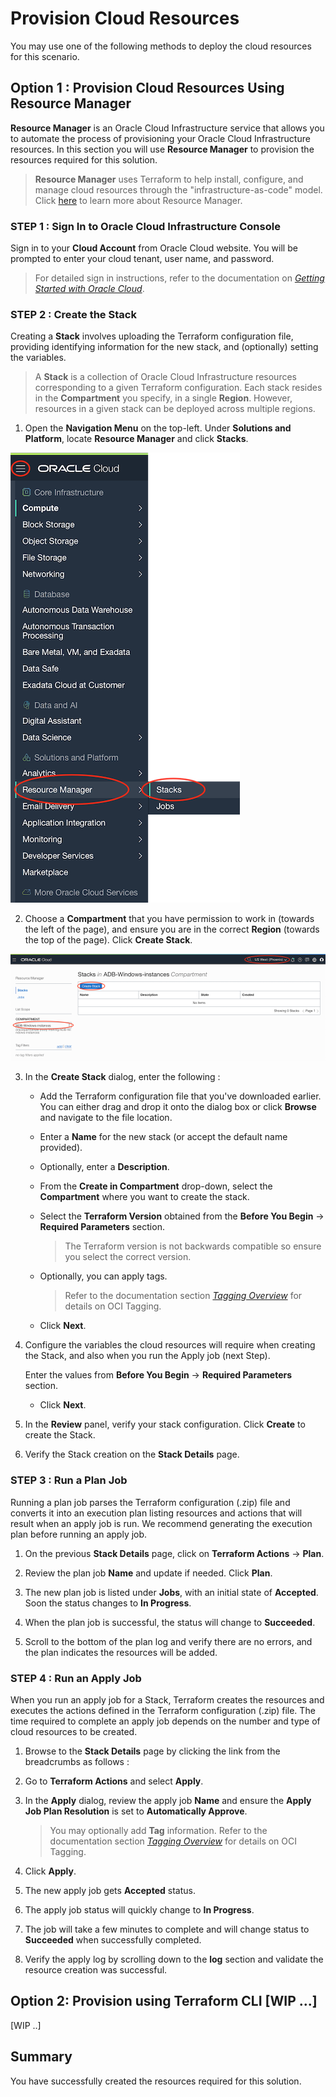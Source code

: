 # Provision Cloud Resources

You may use one of the following methods to deploy the cloud resources for this scenario.

## Option 1 : Provision Cloud Resources Using Resource Manager

**Resource Manager** is an Oracle Cloud Infrastructure service that allows you to automate the process of provisioning your Oracle Cloud Infrastructure resources. In this section you will use **Resource Manager** to provision the resources required for this solution.

> **Resource Manager** uses Terraform to help install, configure, and manage cloud resources through the "infrastructure-as-code" model. Click [here](https://docs.cloud.oracle.com/en-us/iaas/Content/ResourceManager/Concepts/resourcemanager.htm) to learn more about Resource Manager.

### STEP 1 : Sign In to Oracle Cloud Infrastructure Console

Sign in to your **Cloud Account** from Oracle Cloud website. You will be prompted to enter your cloud tenant, user name, and password.

> For detailed sign in instructions, refer to the documentation on [*Getting Started with Oracle Cloud*](https://docs.oracle.com/en/cloud/get-started/subscriptions-cloud/csgsg/sign-your-account-oracle-cloud-website.html).

### STEP 2 : Create the Stack

Creating a **Stack** involves uploading the Terraform configuration file, providing identifying information for the new stack, and (optionally) setting the variables.

> A **Stack** is a collection of Oracle Cloud Infrastructure resources corresponding to a given Terraform configuration. Each stack resides in the **Compartment** you specify, in a single **Region**. However, resources in a given stack can be deployed across multiple regions.

1. Open the **Navigation Menu** on the top-left. Under **Solutions and Platform**, locate **Resource Manager** and click **Stacks**.

![](./images/menu-resource-manager-stacks.png)

2. Choose a **Compartment** that you have permission to work in (towards the left of the page), and ensure you are in the correct **Region** (towards the top of the page). Click **Create Stack**.

![](./images/click-stacks.png)

3. In the **Create Stack** dialog, enter the following :

	* Add the Terraform configuration file that you've downloaded earlier. You can either drag and drop it onto the dialog box or click **Browse** and navigate to the file location.

	* Enter a **Name** for the new stack (or accept the default name provided).

	* Optionally, enter a **Description**.

	* From the **Create in Compartment** drop-down, select the **Compartment** where you want to create the stack.

	* Select the **Terraform Version** obtained from the **Before You Begin** -> **Required Parameters** section.
		>The Terraform version is not backwards compatible so ensure you select the correct version.

	* Optionally, you can apply tags.
		>Refer to the documentation section [*Tagging Overview*](https://docs.cloud.oracle.com/en-us/iaas/Content/Tagging/Concepts/taggingoverview.htm) for details on OCI Tagging.

	* Click **Next**.

4. Configure the variables the cloud resources will require when creating the Stack, and also when you run the Apply job (next Step).

	Enter the values from **Before You Begin** -> **Required Parameters** section.

	* Click **Next**.

5. In the **Review** panel, verify your stack configuration.
Click **Create** to create the Stack.

6. Verify the Stack creation on the **Stack Details** page.

### STEP 3 : Run a Plan Job

Running a plan job parses the Terraform configuration (.zip) file and converts it into an execution plan listing resources and actions that will result when an apply job is run. We recommend generating the execution plan before running an apply job.

1. On the previous **Stack Details** page, click on **Terraform Actions** -> **Plan**.

2. Review the plan job **Name** and update if needed. Click **Plan**.

3. The new plan job is listed under **Jobs**, with an initial state of **Accepted**. Soon the status changes to **In Progress**.

4. When the plan job is successful, the status will change to **Succeeded**.

5. Scroll to the bottom of the plan log and verify there are no errors, and the plan indicates the resources will be added.

### STEP 4 : Run an Apply Job

When you run an apply job for a Stack, Terraform creates the resources and executes the actions defined in the Terraform configuration (.zip) file. The time required to complete an apply job depends on the number and type of cloud resources to be created.

1. Browse to the **Stack Details** page by clicking the link from the breadcrumbs as follows :

2. Go to **Terraform Actions** and select **Apply**.

3. In the **Apply** dialog, review the apply job **Name** and ensure the **Apply Job Plan Resolution** is set to **Automatically Approve**.

	> You may optionally add **Tag** information. Refer to the documentation section [*Tagging Overview*](https://docs.cloud.oracle.com/en-us/iaas/Content/Tagging/Concepts/taggingoverview.htm) for details on OCI Tagging.

4. Click **Apply**.

5. The new apply job gets **Accepted** status.

6. The apply job status will quickly change to **In Progress**.

7. The job will take a few minutes to complete and will change status to **Succeeded** when successfully completed.

8. Verify the apply log by scrolling down to the **log** section and validate the resource creation was successful.

## Option 2: Provision using Terraform CLI [WIP ...]

[WIP ..]

## Summary

You have successfully created the resources required for this solution.
